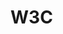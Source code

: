 # W3C

<!-- * [hello](hello/)
* [calculator](calculator/)
* [hello-event](hello-event/)
* [ipinfo](ipinfo/)
* [iptable](iptable/)
* [address-cep](address-cep/)
* [cryptcoins](cryptcoins/)
* [cryptcoins-fetch](cryptcoins-fetch/)
* [weather](weather/) -->